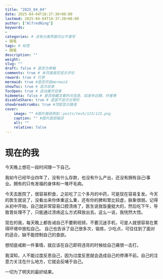 ```yaml
---
title: "2025_04_04"
date: 2025-04-04T18:37:38+08:00
lastmod: 2025-04-04T18:37:38+08:00
author: ["AlfredNing"]
keywords: 
- 
categories: # 没有分类界面可以不填写
- 随笔
tags: # 标签
- 随笔
description: ""
weight:
slug: ""
draft: false # 是否为草稿
comments: true # 本页面是否显示评论
reward: true # 打赏
mermaid: true #是否开启mermaid
showToc: true # 显示目录
TocOpen: true # 自动展开目录
hidemeta: false # 是否隐藏文章的元信息，如发布日期、作者等
disableShare: true # 底部不显示分享栏
showbreadcrumbs: true #顶部显示路径
cover:
    image: "" #图片路径例如：posts/tech/123/123.png
    caption: "" #图片底部描述
    alt: ""
    relative: false
---
```

# 现在的我

今天晚上想花一段时间理一下自己。

我如今已经毕业四年了，没有什么存款，也没有什么产出，还没有拥有自己i事业。拥有的只有发福的身体和一堆坏毛病。

今天去医院了，很容易积食，之前吃了三个多月的中药，可是现在容易复发。今天的医生就说了，没看出来你体重这么重，还有你的脾和胃比较虚，脉象很弱。记得从初中开始，自己就非常容易口腔溃疡了，医生说我饭量挺大的，然后吃下午，导致胃处理不了，只能通过溃疡这么方式释放出去。这么一说，我恍然大悟。

现在的我，每天晚上都告诫自己不要刷视频，不要沉迷手机，可是人就很容易在累得环境中放松自己。 自己也告诉了自己很多次，锻炼，少吃点，可往往到了面对的适合，缺不能控制自己的食欲。

想彻底戒断一件事情，就应该在自己即将违背的时候给自己痛恨一击打。

我深知，人不能过度反思自己，因为过度反思就会造成自己的停滞不前。自己的注意力关注在什么地方，它就会反哺于自己。

一切为了明天的最好结果。